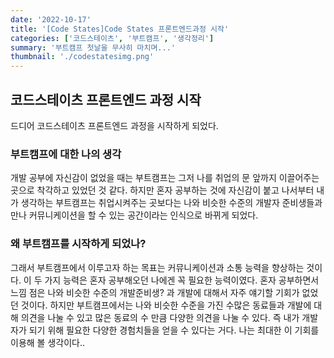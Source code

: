 ```yaml
---
date: '2022-10-17'
title: '[Code States]Code States 프론트엔드과정 시작'
categories: ['코드스테이츠', '부트캠프', '생각정리']
summary: '부트캠프 첫날을 무사히 마치며...'
thumbnail: './codestatesimg.png'
---
```


## 코드스테이츠 프론트엔드 과정 시작

드디어 코드스테이츠 프론트엔드 과정을 시작하게 되었다.

### 부트캠프에 대한 나의 생각

개발 공부에 자신감이 없었을 때는 부트캠프는 그저 나를 취업의 문 앞까지 이끌어주는 곳으로 착각하고 있었던 것 같다. 하지만 혼자 공부하는 것에 자신감이 붙고 나서부터 내가 생각하는 부트캠프는 취업시켜주는 곳보다는 나와 비슷한 수준의 개발자 준비생들과 만나 커뮤니케이션을 할 수 있는 공간이라는 인식으로 바뀌게 되었다.

### 왜 부트캠프를 시작하게 되었나?

그래서 부트캠프에서 이루고자 하는 목표는 커뮤니케이션과 소통 능력을 향상하는 것이다. 이 두 가지 능력은 혼자 공부해오던 나에겐 꼭 필요한 능력이였다. 혼자 공부하면서 느낌 점은 나와 비슷한 수준의 개발준비생? 과 개발에 대해서 자주 얘기할 기회가 없었던 것이다. 하지만 부트캠프에서는 나와 비슷한 수준을 가진 수많은 동료들과 개발에 대해 의견을 나눌 수 있고 많은 동료의 수 만큼 다양한 의견을 나눌 수 있다. 즉 내가 개발자가 되기 위해 필요한 다양한 경험치들을 얻을 수 있다는 거다. 나는 최대한 이 기회를 이용해 볼 생각이다..
